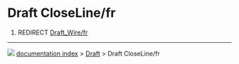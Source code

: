 # Draft CloseLine/fr
1.  REDIRECT [Draft_Wire/fr](Draft_Wire/fr.md)



---
![](images/Button_right.svg) [documentation index](../README.md) > [Draft](Draft_Workbench.md) > Draft CloseLine/fr

